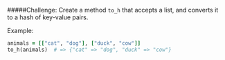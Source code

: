 #####Challenge:
Create a method `to_h` that accepts a list, and converts it to a hash of key-value pairs.

Example:
```ruby
animals = [["cat", "dog"], ["duck", "cow"]]
to_h(animals)  # => {"cat" => "dog", "duck" => "cow"}
```

